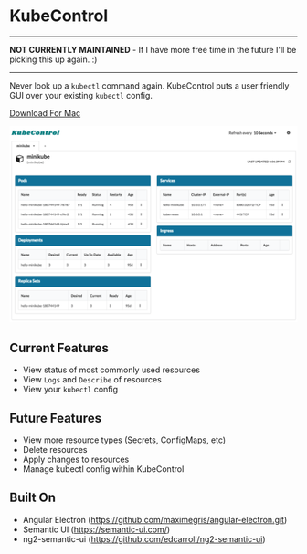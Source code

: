 # KubeControl

---

**NOT CURRENTLY MAINTAINED** - If I have more free time in the future I'll be picking this up again. :)

---

Never look up a `kubectl` command again. KubeControl puts a user friendly GUI over your existing `kubectl` config.

[Download For Mac](http://www.matthaugen.com/kube_control/KubeControl_Mac.zip)

![KubeControl Screenshot](./screenshot.png)

## Current Features
- View status of most commonly used resources
- View `Logs` and `Describe` of resources
- View your `kubectl` config

## Future Features
- View more resource types (Secrets, ConfigMaps, etc)
- Delete resources
- Apply changes to resources
- Manage kubectl config within KubeControl

## Built On
- Angular Electron (https://github.com/maximegris/angular-electron.git)
- Semantic UI (https://semantic-ui.com/)
- ng2-semantic-ui (https://github.com/edcarroll/ng2-semantic-ui)
